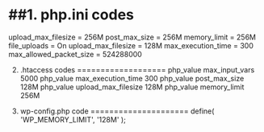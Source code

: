 ##1. php.ini codes
===============
upload_max_filesize = 256M
post_max_size = 256M
memory_limit = 256M
file_uploads = On
upload_max_filesize = 128M
max_execution_time = 300
max_allowed_packet_size = 524288000

2. .htaccess codes
===================
php_value max_input_vars 5000
php_value max_execution_time 300
php_value post_max_size 128M
php_value upload_max_filesize 128M
php_value memory_limit 256M

3. wp-config.php code
=====================
define( 'WP_MEMORY_LIMIT', '128M' );



